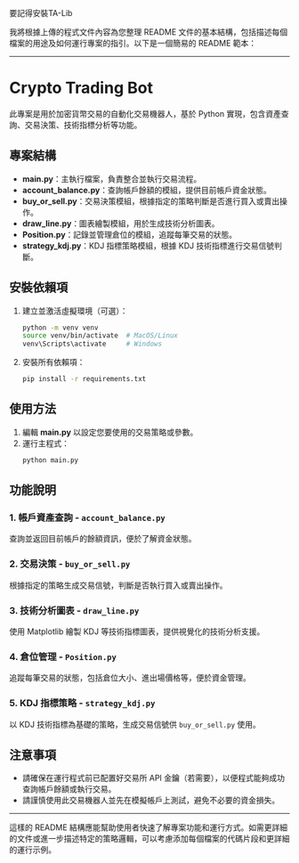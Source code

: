 要記得安裝TA-Lib

我將根據上傳的程式文件內容為您整理 README 文件的基本結構，包括描述每個檔案的用途及如何運行專案的指引。以下是一個簡易的 README 範本：

---

# Crypto Trading Bot

此專案是用於加密貨幣交易的自動化交易機器人，基於 Python 實現，包含資產查詢、交易決策、技術指標分析等功能。

## 專案結構

- **main.py**：主執行檔案，負責整合並執行交易流程。
- **account_balance.py**：查詢帳戶餘額的模組，提供目前帳戶資金狀態。
- **buy_or_sell.py**：交易決策模組，根據指定的策略判斷是否進行買入或賣出操作。
- **draw_line.py**：圖表繪製模組，用於生成技術分析圖表。
- **Position.py**：記錄並管理倉位的模組，追蹤每筆交易的狀態。
- **strategy_kdj.py**：KDJ 指標策略模組，根據 KDJ 技術指標進行交易信號判斷。

## 安裝依賴項

1. 建立並激活虛擬環境（可選）：
   ```bash
   python -m venv venv
   source venv/bin/activate  # MacOS/Linux
   venv\Scripts\activate     # Windows
   ```

2. 安裝所有依賴項：
   ```bash
   pip install -r requirements.txt
   ```

## 使用方法

1. 編輯 **main.py** 以設定您要使用的交易策略或參數。
2. 運行主程式：
   ```bash
   python main.py
   ```

## 功能說明

### 1. 帳戶資產查詢 - `account_balance.py`
   查詢並返回目前帳戶的餘額資訊，便於了解資金狀態。

### 2. 交易決策 - `buy_or_sell.py`
   根據指定的策略生成交易信號，判斷是否執行買入或賣出操作。

### 3. 技術分析圖表 - `draw_line.py`
   使用 Matplotlib 繪製 KDJ 等技術指標圖表，提供視覺化的技術分析支援。

### 4. 倉位管理 - `Position.py`
   追蹤每筆交易的狀態，包括倉位大小、進出場價格等，便於資金管理。

### 5. KDJ 指標策略 - `strategy_kdj.py`
   以 KDJ 技術指標為基礎的策略，生成交易信號供 `buy_or_sell.py` 使用。

## 注意事項

- 請確保在運行程式前已配置好交易所 API 金鑰（若需要），以便程式能夠成功查詢帳戶餘額或執行交易。
- 請謹慎使用此交易機器人並先在模擬帳戶上測試，避免不必要的資金損失。

---

這樣的 README 結構應能幫助使用者快速了解專案功能和運行方式。如需更詳細的文件或進一步描述特定的策略邏輯，可以考慮添加每個檔案的代碼片段和更詳細的運行示例。
